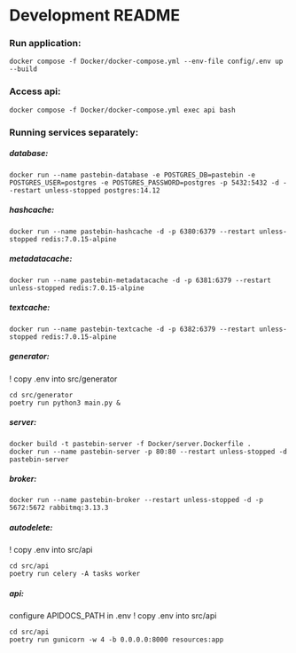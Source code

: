 # Development README

### Run application:
```
docker compose -f Docker/docker-compose.yml --env-file config/.env up --build
```
### Access api:
```
docker compose -f Docker/docker-compose.yml exec api bash
```
### Running services separately:
##### database:
```
docker run --name pastebin-database -e POSTGRES_DB=pastebin -e POSTGRES_USER=postgres -e POSTGRES_PASSWORD=postgres -p 5432:5432 -d --restart unless-stopped postgres:14.12
```
##### hashcache:
```
docker run --name pastebin-hashcache -d -p 6380:6379 --restart unless-stopped redis:7.0.15-alpine
```
##### metadatacache:
```
docker run --name pastebin-metadatacache -d -p 6381:6379 --restart unless-stopped redis:7.0.15-alpine
```
##### textcache:
```
docker run --name pastebin-textcache -d -p 6382:6379 --restart unless-stopped redis:7.0.15-alpine
```
##### generator:
! copy .env into src/generator
```
cd src/generator
poetry run python3 main.py &
```
##### server:
```
docker build -t pastebin-server -f Docker/server.Dockerfile .
docker run --name pastebin-server -p 80:80 --restart unless-stopped -d pastebin-server
```
##### broker:
```
docker run --name pastebin-broker --restart unless-stopped -d -p 5672:5672 rabbitmq:3.13.3
```
##### autodelete:
! copy .env into src/api
```
cd src/api
poetry run celery -A tasks worker
```
##### api:
configure APIDOCS_PATH in .env
! copy .env into src/api
```
cd src/api
poetry run gunicorn -w 4 -b 0.0.0.0:8000 resources:app
```
